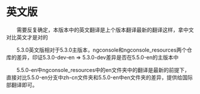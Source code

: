 # 英文版

　　需要反复确定，本版本中的英文翻译是上个版本翻译最新的翻译这样，拿中文对比英文才是对的

　　5.3.0英文版相对于5.3.0主版本，ngconsole和ngconsole_resources两个仓库的差异，印证5.3.0-dev-en =\> 5.3.0-dev差异是否在5.5.0-en的主版本中

　　5.5.0-en中ngconsole_resources中的en文件夹中的翻译是最新的前提下，直接对比5.5.0-en分支中zh-cn文件夹和5.5.0-en中en文件夹的差异，提供给国际部翻译即可。

